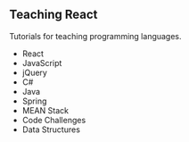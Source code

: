 <body>
<h2>Teaching React</h2>
  
  <p>Tutorials for teaching programming languages.</p>
  <ul>
  <li>React</li>
  <li>JavaScript</li>
   <li>jQuery</li>
  <li>C#</li>
  <li>Java</li>
  <li>Spring</li>
  <li>MEAN Stack  </li>
  <li>Code Challenges</li>
  <li>Data Structures</li>
  </ul>
</body>

